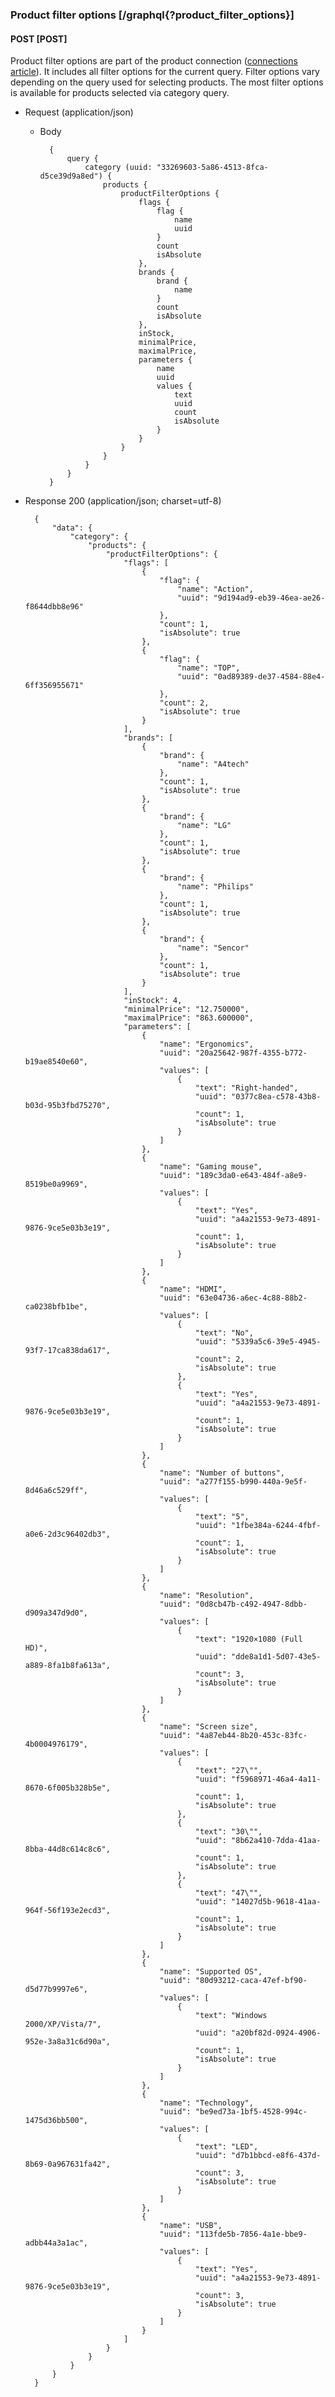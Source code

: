 ### Product filter options [/graphql{?product_filter_options}]

#### POST [POST]

Product filter options are part of the product connection ([connections article](https://relay.dev/graphql/connections.htm)).
It includes all filter options for the current query.
Filter options vary depending on the query used for selecting products.
The most filter options is available for products selected via category query.

- Request (application/json)

    - Body

            {
                query {
                    category (uuid: "33269603-5a86-4513-8fca-d5ce39d9a8ed") {
                        products {
                            productFilterOptions {
                                flags {
                                    flag {
                                        name
                                        uuid
                                    }
                                    count
                                    isAbsolute
                                },
                                brands {
                                    brand {
                                        name
                                    }
                                    count
                                    isAbsolute
                                },
                                inStock,
                                minimalPrice,
                                maximalPrice,
                                parameters {
                                    name
                                    uuid
                                    values {
                                        text
                                        uuid
                                        count
                                        isAbsolute
                                    }
                                }
                            }
                        }
                    }
                }
            }

- Response 200 (application/json; charset=utf-8)

        {
            "data": {
                "category": {
                    "products": {
                        "productFilterOptions": {
                            "flags": [
                                {
                                    "flag": {
                                        "name": "Action",
                                        "uuid": "9d194ad9-eb39-46ea-ae26-f8644dbb8e96"
                                    },
                                    "count": 1,
                                    "isAbsolute": true
                                },
                                {
                                    "flag": {
                                        "name": "TOP",
                                        "uuid": "0ad89389-de37-4584-88e4-6ff356955671"
                                    },
                                    "count": 2,
                                    "isAbsolute": true
                                }
                            ],
                            "brands": [
                                {
                                    "brand": {
                                        "name": "A4tech"
                                    },
                                    "count": 1,
                                    "isAbsolute": true
                                },
                                {
                                    "brand": {
                                        "name": "LG"
                                    },
                                    "count": 1,
                                    "isAbsolute": true
                                },
                                {
                                    "brand": {
                                        "name": "Philips"
                                    },
                                    "count": 1,
                                    "isAbsolute": true
                                },
                                {
                                    "brand": {
                                        "name": "Sencor"
                                    },
                                    "count": 1,
                                    "isAbsolute": true
                                }
                            ],
                            "inStock": 4,
                            "minimalPrice": "12.750000",
                            "maximalPrice": "863.600000",
                            "parameters": [
                                {
                                    "name": "Ergonomics",
                                    "uuid": "20a25642-987f-4355-b772-b19ae8540e60",
                                    "values": [
                                        {
                                            "text": "Right-handed",
                                            "uuid": "0377c8ea-c578-43b8-b03d-95b3fbd75270",
                                            "count": 1,
                                            "isAbsolute": true
                                        }
                                    ]
                                },
                                {
                                    "name": "Gaming mouse",
                                    "uuid": "189c3da0-e643-484f-a8e9-8519be0a9969",
                                    "values": [
                                        {
                                            "text": "Yes",
                                            "uuid": "a4a21553-9e73-4891-9876-9ce5e03b3e19",
                                            "count": 1,
                                            "isAbsolute": true
                                        }
                                    ]
                                },
                                {
                                    "name": "HDMI",
                                    "uuid": "63e04736-a6ec-4c88-88b2-ca0238bfb1be",
                                    "values": [
                                        {
                                            "text": "No",
                                            "uuid": "5339a5c6-39e5-4945-93f7-17ca838da617",
                                            "count": 2,
                                            "isAbsolute": true
                                        },
                                        {
                                            "text": "Yes",
                                            "uuid": "a4a21553-9e73-4891-9876-9ce5e03b3e19",
                                            "count": 1,
                                            "isAbsolute": true
                                        }
                                    ]
                                },
                                {
                                    "name": "Number of buttons",
                                    "uuid": "a277f155-b990-440a-9e5f-8d46a6c529ff",
                                    "values": [
                                        {
                                            "text": "5",
                                            "uuid": "1fbe384a-6244-4fbf-a0e6-2d3c96402db3",
                                            "count": 1,
                                            "isAbsolute": true
                                        }
                                    ]
                                },
                                {
                                    "name": "Resolution",
                                    "uuid": "0d8cb47b-c492-4947-8dbb-d909a347d9d0",
                                    "values": [
                                        {
                                            "text": "1920×1080 (Full HD)",
                                            "uuid": "dde8a1d1-5d07-43e5-a889-8fa1b8fa613a",
                                            "count": 3,
                                            "isAbsolute": true
                                        }
                                    ]
                                },
                                {
                                    "name": "Screen size",
                                    "uuid": "4a87eb44-8b20-453c-83fc-4b0004976179",
                                    "values": [
                                        {
                                            "text": "27\"",
                                            "uuid": "f5968971-46a4-4a11-8670-6f005b328b5e",
                                            "count": 1,
                                            "isAbsolute": true
                                        },
                                        {
                                            "text": "30\"",
                                            "uuid": "8b62a410-7dda-41aa-8bba-44d8c614c8c6",
                                            "count": 1,
                                            "isAbsolute": true
                                        },
                                        {
                                            "text": "47\"",
                                            "uuid": "14027d5b-9618-41aa-964f-56f193e2ecd3",
                                            "count": 1,
                                            "isAbsolute": true
                                        }
                                    ]
                                },
                                {
                                    "name": "Supported OS",
                                    "uuid": "80d93212-caca-47ef-bf90-d5d77b9997e6",
                                    "values": [
                                        {
                                            "text": "Windows 2000/XP/Vista/7",
                                            "uuid": "a20bf82d-0924-4906-952e-3a8a31c6d90a",
                                            "count": 1,
                                            "isAbsolute": true
                                        }
                                    ]
                                },
                                {
                                    "name": "Technology",
                                    "uuid": "be9ed73a-1bf5-4528-994c-1475d36bb500",
                                    "values": [
                                        {
                                            "text": "LED",
                                            "uuid": "d7b1bbcd-e8f6-437d-8b69-0a967631fa42",
                                            "count": 3,
                                            "isAbsolute": true
                                        }
                                    ]
                                },
                                {
                                    "name": "USB",
                                    "uuid": "113fde5b-7856-4a1e-bbe9-adbb44a3a1ac",
                                    "values": [
                                        {
                                            "text": "Yes",
                                            "uuid": "a4a21553-9e73-4891-9876-9ce5e03b3e19",
                                            "count": 3,
                                            "isAbsolute": true
                                        }
                                    ]
                                }
                            ]
                        }
                    }
                }
            }
        }
